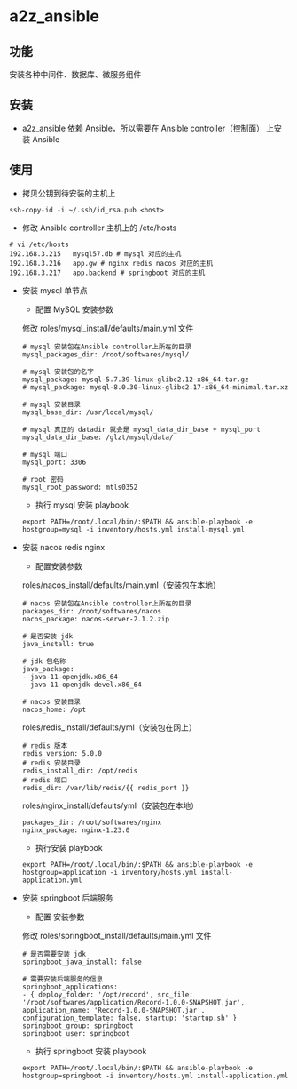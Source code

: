 # a2z_ansible

## 功能
安装各种中间件、数据库、微服务组件

## 安装

- a2z_ansible 依赖 Ansible，所以需要在 Ansible controller（控制面）  上安装 Ansible 


## 使用

- 拷贝公钥到待安装的主机上

```shell
ssh-copy-id -i ~/.ssh/id_rsa.pub <host>
```

- 修改 Ansible controller 主机上的 /etc/hosts

```shell
# vi /etc/hosts
192.168.3.215   mysql57.db # mysql 对应的主机
192.168.3.216   app.gw # nginx redis nacos 对应的主机
192.168.3.217   app.backend # springboot 对应的主机
```

- 安装 mysql 单节点

    - 配置 MySQL 安装参数
    
    修改 roles/mysql_install/defaults/main.yml 文件
    
    ```shell
    # mysql 安装包在Ansible controller上所在的目录
    mysql_packages_dir: /root/softwares/mysql/

    # mysql 安装包的名字
    mysql_package: mysql-5.7.39-linux-glibc2.12-x86_64.tar.gz
    # mysql_package: mysql-8.0.30-linux-glibc2.17-x86_64-minimal.tar.xz

    # mysql 安装目录
    mysql_base_dir: /usr/local/mysql/

    # mysql 真正的 datadir 就会是 mysql_data_dir_base + mysql_port
    mysql_data_dir_base: /glzt/mysql/data/

    # mysql 端口
    mysql_port: 3306

    # root 密码
    mysql_root_password: mtls0352

    ```

    - 执行 mysql 安装 playbook

    ```shell
    export PATH=/root/.local/bin/:$PATH && ansible-playbook -e hostgroup=mysql -i inventory/hosts.yml install-mysql.yml
    ```

- 安装 nacos redis nginx

    - 配置安装参数

    roles/nacos_install/defaults/main.yml（安装包在本地）

    ```shell
    # nacos 安装包在Ansible controller上所在的目录
    packages_dir: /root/softwares/nacos
    nacos_package: nacos-server-2.1.2.zip

    # 是否安装 jdk
    java_install: true

    # jdk 包名称
    java_package: 
    - java-11-openjdk.x86_64
    - java-11-openjdk-devel.x86_64
    
    # nacos 安装目录
    nacos_home: /opt
    ```

    roles/redis_install/defaults/yml（安装包在网上）

    ```shell
    # redis 版本
    redis_version: 5.0.0
    # redis 安装目录
    redis_install_dir: /opt/redis
    # redis 端口
    redis_dir: /var/lib/redis/{{ redis_port }}

    ```

    roles/nginx_install/defaults/yml（安装包在本地）

    ```shell
    packages_dir: /root/softwares/nginx
    nginx_package: nginx-1.23.0

    ```

    - 执行安装 playbook

    ```shell
    export PATH=/root/.local/bin/:$PATH && ansible-playbook -e hostgroup=application -i inventory/hosts.yml install-application.yml
    ```

- 安装 springboot 后端服务

    - 配置 安装参数
    
    修改 roles/springboot_install/defaults/main.yml 文件
    
    ```shell
    # 是否需要安装 jdk
    springboot_java_install: false

    # 需要安装后端服务的信息
    springboot_applications:
    - { deploy_folder: '/opt/record', src_file: '/root/softwares/application/Record-1.0.0-SNAPSHOT.jar', application_name: 'Record-1.0.0-SNAPSHOT.jar', configuration_template: false, startup: 'startup.sh' }
    springboot_group: springboot
    springboot_user: springboot

    ```

    - 执行 springboot 安装 playbook

    ```shell
    export PATH=/root/.local/bin/:$PATH && ansible-playbook -e hostgroup=springboot -i inventory/hosts.yml install-application.yml
    ```

<!-- ```shell
export ANSIBLE_LIBRARY=`pwd`/plugins/modules && ansible-playbook -e hostgroup=oracle -i inventory/hosts.yml single-oracle.yml
``` -->